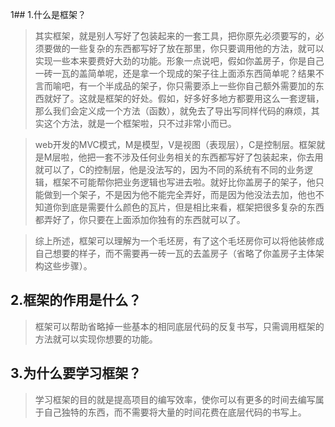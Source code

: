 1## 1.什么是框架？

> 其实框架，就是别人写好了包装起来的一套工具，把你原先必须要写的，必须要做的一些复杂的东西都写好了放在那里，你只要调用他的方法，就可以实现一些本来要费好大劲的功能。形象一点说吧，假如你盖房子，你是自己一砖一瓦的盖简单呢，还是拿一个现成的架子往上面添东西简单呢？结果不言而喻吧，有一个半成品的架子，你只需要添上一些你自己额外需要加的东西就好了。这就是框架的好处。假如，好多好多地方都要用这么一套逻辑，那么我们会定义成一个方法（函数），就免去了导出写同样代码的麻烦，其实这个方法，就是一个框架啦，只不过非常小而已。

> web开发的MVC模式，M是模型，V是视图（表现层），C是控制层。框架就是M层啦，他把一套不涉及任何业务相关的东西都写好了包装起来，你去用就可以了，C的控制层，他是没法写的，因为不同的系统有不同的业务逻辑，框架不可能帮你把业务逻辑也写进去啦。就好比你盖房子的架子，他只能做到一个架子，不是因为他不能完全弄好，而是因为他没法去加，他也不知道你到底是需要什么颜色的瓦片，但是相比来看，框架把很多复杂的东西都弄好了，你只要在上面添加你独有的东西就可以了。

> 综上所述，框架可以理解为一个毛坯房，有了这个毛坯房你可以将他装修成自己想要的样子，而不需要再一砖一瓦的去盖房子（省略了你盖房子主体架构这些步骤）。
## 2.框架的作用是什么？
> 框架可以帮助省略掉一些基本的相同底层代码的反复书写，只需调用框架的方法就可以实现你想要的功能。

## 3.为什么要学习框架？

> 学习框架的目的就是提高项目的编写效率，使你可以有更多的时间去编写属于自己独特的东西，而不需要将大量的时间花费在底层代码的书写上。